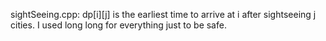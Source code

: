 sightSeeing.cpp: dp\[i]\[j] is the earliest time to arrive at i after sightseeing j cities. I used long long for everything just to be safe. 
